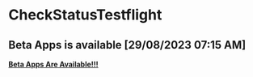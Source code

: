 # CheckStatusTestflight
## Beta Apps is available	[29/08/2023 07:15 AM]
**[Beta Apps Are Available!!!](https://github.com/manhnh97/CheckStatusTestflight/blob/master/Result_BetaAppsAvailable.md)**
